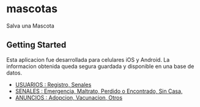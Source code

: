 # mascotas


Salva una Mascota

## Getting Started
Esta aplicacion fue desarrollada para celulares iOS y Android.
La informacion obtenida queda segura guardada y disponible en una base de datos.

- [ USUARIOS     : Registro, Senales ]()
- [ SENALES      : Emergencia, Maltrato, Perdido o Encontrado, Sin Casa, ]()
- [ ANUNCIOS     : Adopcion, Vacunacion, Otros ]()